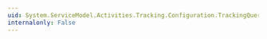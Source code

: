 ```yaml
---
uid: System.ServiceModel.Activities.Tracking.Configuration.TrackingQueryElement.ElementKey
internalonly: False
---
```

